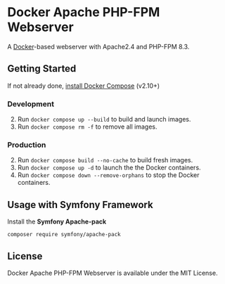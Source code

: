 # Docker Apache PHP-FPM Webserver

A [Docker](https://www.docker.com/)-based webserver with Apache2.4 and PHP-FPM 8.3.

## Getting Started
If not already done, [install Docker Compose](https://docs.docker.com/compose/install/) (v2.10+)

### Development
2. Run `docker compose up --build` to build and launch images.
2. Run `docker compose rm -f` to remove all images.

### Production
2. Run `docker compose build --no-cache` to build fresh images.
3. Run `docker compose up -d` to launch the the Docker containers.
5. Run `docker compose down --remove-orphans` to stop the Docker containers.

## Usage with Symfony Framework
Install the **Symfony Apache-pack**
```
composer require symfony/apache-pack
```

## License

Docker Apache PHP-FPM Webserver is available under the MIT License.